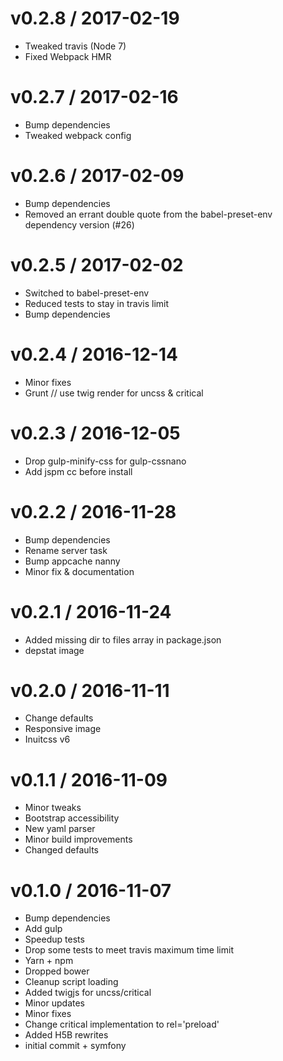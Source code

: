
v0.2.8 / 2017-02-19
===================

  * Tweaked travis (Node 7)
  * Fixed Webpack HMR

v0.2.7 / 2017-02-16
===================

  * Bump dependencies
  * Tweaked webpack config

v0.2.6 / 2017-02-09
===================

  * Bump dependencies
  * Removed an errant double quote from the babel-preset-env dependency version (#26)

v0.2.5 / 2017-02-02
===================

  * Switched to babel-preset-env
  * Reduced tests to stay in travis limit
  * Bump dependencies

v0.2.4 / 2016-12-14
===================

  * Minor fixes
  * Grunt // use twig render for uncss & critical

v0.2.3 / 2016-12-05
===================

  * Drop gulp-minify-css for gulp-cssnano
  * Add jspm cc before install

v0.2.2 / 2016-11-28
===================

  * Bump dependencies
  * Rename server task
  * Bump appcache nanny
  * Minor fix & documentation

v0.2.1 / 2016-11-24
===================

  * Added missing dir to files array in package.json
  * depstat image

v0.2.0 / 2016-11-11
===================

  * Change defaults
  * Responsive image
  * Inuitcss v6

v0.1.1 / 2016-11-09
===================

  * Minor tweaks
  * Bootstrap accessibility
  * New yaml parser
  * Minor build improvements
  * Changed defaults

v0.1.0 / 2016-11-07
===================

  * Bump dependencies
  * Add gulp
  * Speedup tests
  * Drop some tests to meet travis maximum time limit
  * Yarn + npm
  * Dropped bower
  * Cleanup script loading
  * Added twigjs for uncss/critical
  * Minor updates
  * Minor fixes
  * Change critical implementation to rel='preload'
  * Added H5B rewrites
  * initial commit + symfony
